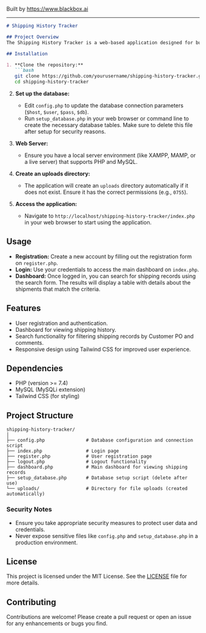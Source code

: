 
Built by https://www.blackbox.ai

---

```markdown
# Shipping History Tracker

## Project Overview
The Shipping History Tracker is a web-based application designed for businesses to manage and view their shipping history. Users can register an account, log in, and search for shipping records based on specific criteria. This application aims to provide an easy way to track shipments and associated details in one centralized platform.

## Installation

1. **Clone the repository:**
   ```bash
   git clone https://github.com/yourusername/shipping-history-tracker.git
   cd shipping-history-tracker
   ```

2. **Set up the database:**
   - Edit `config.php` to update the database connection parameters (`$host`, `$user`, `$pass`, `$db`).
   - Run `setup_database.php` in your web browser or command line to create the necessary database tables. Make sure to delete this file after setup for security reasons.

3. **Web Server:**
   - Ensure you have a local server environment (like XAMPP, MAMP, or a live server) that supports PHP and MySQL.

4. **Create an uploads directory:**
   - The application will create an `uploads` directory automatically if it does not exist. Ensure it has the correct permissions (e.g., `0755`).

5. **Access the application:**
   - Navigate to `http://localhost/shipping-history-tracker/index.php` in your web browser to start using the application.

## Usage

- **Registration:** Create a new account by filling out the registration form on `register.php`.
- **Login:** Use your credentials to access the main dashboard on `index.php`.
- **Dashboard:** Once logged in, you can search for shipping records using the search form. The results will display a table with details about the shipments that match the criteria.

## Features

- User registration and authentication.
- Dashboard for viewing shipping history.
- Search functionality for filtering shipping records by Customer PO and comments.
- Responsive design using Tailwind CSS for improved user experience.

## Dependencies

- PHP (version >= 7.4)
- MySQL (MySQLi extension)
- Tailwind CSS (for styling)

## Project Structure

```
shipping-history-tracker/
│
├── config.php               # Database configuration and connection script
├── index.php                # Login page
├── register.php             # User registration page
├── logout.php               # Logout functionality
├── dashboard.php            # Main dashboard for viewing shipping records
├── setup_database.php       # Database setup script (delete after use)
└── uploads/                 # Directory for file uploads (created automatically)
```

### Security Notes
- Ensure you take appropriate security measures to protect user data and credentials.
- Never expose sensitive files like `config.php` and `setup_database.php` in a production environment.

## License
This project is licensed under the MIT License. See the [LICENSE](LICENSE) file for more details.

## Contributing
Contributions are welcome! Please create a pull request or open an issue for any enhancements or bugs you find.
```
